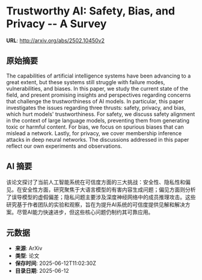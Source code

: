 # Trustworthy AI: Safety, Bias, and Privacy -- A Survey

**URL**: http://arxiv.org/abs/2502.10450v2

## 原始摘要

The capabilities of artificial intelligence systems have been advancing to a
great extent, but these systems still struggle with failure modes,
vulnerabilities, and biases. In this paper, we study the current state of the
field, and present promising insights and perspectives regarding concerns that
challenge the trustworthiness of AI models. In particular, this paper
investigates the issues regarding three thrusts: safety, privacy, and bias,
which hurt models' trustworthiness. For safety, we discuss safety alignment in
the context of large language models, preventing them from generating toxic or
harmful content. For bias, we focus on spurious biases that can mislead a
network. Lastly, for privacy, we cover membership inference attacks in deep
neural networks. The discussions addressed in this paper reflect our own
experiments and observations.


## AI 摘要

该论文探讨了当前人工智能系统在可信度方面的三大挑战：安全性、隐私性和偏见。在安全性方面，研究聚焦于大语言模型的有害内容生成问题；偏见方面则分析了误导模型的虚假偏差；隐私问题主要涉及深度神经网络中的成员推理攻击。这些研究基于作者团队的实验和观察，旨在为提升AI系统的可信度提供见解和解决方案。尽管AI能力快速进步，但这些核心问题仍制约其可靠应用。

## 元数据

- **来源**: ArXiv
- **类型**: 论文
- **保存时间**: 2025-06-12T11:02:30Z
- **目录日期**: 2025-06-12
